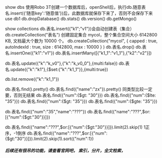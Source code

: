 show dbs
使用Robo 3T创建一个数据库后，openShell后，执行db.随意表名.insert({'随意key':'随意值'})后，此数据库就保存下来了，否则不会保存下来
use db1
db.dropDatabase()
db.stats()
db.version()
db.getMongo()


show collections
db.表名.insert({"k1";"v1"})会自动创建表（集合）
db.createCollection("表名")
创建固定集合 mycol，整个集合空间大小 6142800 KB, 文档最大个数为 10000 个。
db.createCollection("mycol", { capped : true, autoIndexId : true, size : 6142800, max : 10000 } )
db.表名.drop()
db.表名.insertOne({"k1":"v1"})
db.表名.insertMany([{"k1_1":"v1_1"},{"k2":"v2"}])

db.表名.update({"k":"k_v0"},{"k":"k_v0_0"},{multi:false})
db.表名.update({"k":"k1"},{$set:{"k":"k1_1"}},{multi:true})

db.list.remove({"k":"k1_1"})

db.表名.find().pretty()
db.表名.find({"name":"zx"}).pretty()
同类型比较一定要，否则无结果
db.表名.find({"num":{$gt: "30"}})
db.表名.find({"num":{$lte: "35"}})
db.表名.find({"num":{$gt: "35"}})
db.表名.find({"num":{$gte: "35"}})

db.表名.find({"num":"35","name":"???"})
db.表名.find({"name":"???",$or:[{"num":{$gt:"30"}}]})

db.表名.find({"name":"???",$or:[{"num":{$gt:"30"}}]}).limit(2).skip(1)
1正序，-1倒序
db.表名.find({"name":"???",$or:[{"num":{$gt:"30"}}]}).limit(2).skip(1).sort({"num":1})



##### 后续还有很吊的功能，请查看官网吧， 索引，分片，全文检索， 